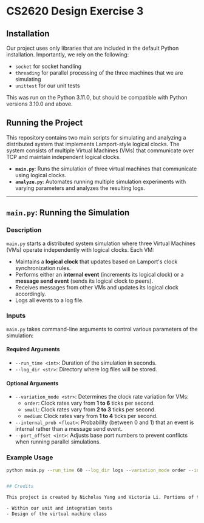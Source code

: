 # CS2620 Design Exercise 3

## Installation

Our project uses only libraries that are included in the default Python installation. Importantly, we rely on the following:

- `socket` for socket handling
- `threading` for parallel processing of the three machines that we are simulating
- `unittest` for our unit tests

This was run on the Python 3.11.0, but should be compatible with Python versions 3.10.0 and above.

## Running the Project

This repository contains two main scripts for simulating and analyzing a distributed system that implements Lamport-style logical clocks. The system consists of multiple Virtual Machines (VMs) that communicate over TCP and maintain independent logical clocks.

- **`main.py`**: Runs the simulation of three virtual machines that communicate using logical clocks.
- **`analyze.py`**: Automates running multiple simulation experiments with varying parameters and analyzes the resulting logs.

---

## `main.py`: Running the Simulation
### Description
`main.py` starts a distributed system simulation where three Virtual Machines (VMs) operate independently with logical clocks. Each VM:
- Maintains a **logical clock** that updates based on Lamport's clock synchronization rules.
- Performs either an **internal event** (increments its logical clock) or a **message send event** (sends its logical clock to peers).
- Receives messages from other VMs and updates its logical clock accordingly.
- Logs all events to a log file.

### Inputs
`main.py` takes command-line arguments to control various parameters of the simulation:

#### Required Arguments
- `--run_time <int>`: Duration of the simulation in seconds.
- `--log_dir <str>`: Directory where log files will be stored.

#### Optional Arguments
- `--variation_mode <str>`: Determines the clock rate variation for VMs:
  - `order`: Clock rates vary from **1 to 6** ticks per second.
  - `small`: Clock rates vary from **2 to 3** ticks per second.
  - `medium`: Clock rates vary from **1 to 4** ticks per second.
- `--internal_prob <float>`: Probability (between 0 and 1) that an event is internal rather than a message send event.
- `--port_offset <int>`: Adjusts base port numbers to prevent conflicts when running parallel simulations.

### Example Usage
```bash
python main.py --run_time 60 --log_dir logs --variation_mode order --internal_prob 0.7


## Credits

This project is created by Nicholas Yang and Victoria Li. Portions of the code is created from generative AI, but may be modified. An exhaustive list of where this code can be found is listed here:

- Within our unit and integration tests
- Design of the virtual machine class
